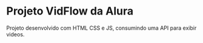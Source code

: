 # Projeto VidFlow da Alura

Projeto desenvolvido com HTML CSS e JS, consumindo uma API para exibir videos.
